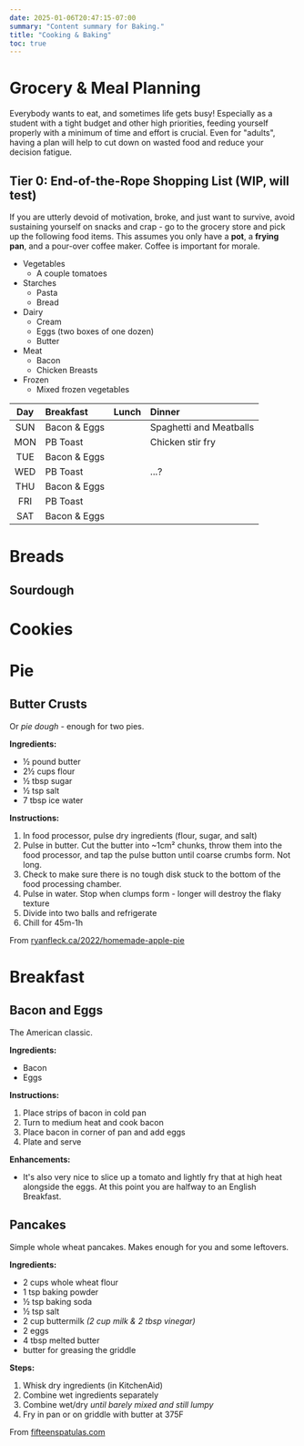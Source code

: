 ```yaml
---
date: 2025-01-06T20:47:15-07:00
summary: "Content summary for Baking."
title: "Cooking & Baking"
toc: true
---
```


<!-- M-x auto-fill-mode is your friend -->

# Grocery & Meal Planning

Everybody wants to eat, and sometimes life gets busy! Especially as a
student with a tight budget and other high priorities, feeding
yourself properly with a minimum of time and effort is crucial. Even
for "adults", having a plan will help to cut down on wasted food and
reduce your decision fatigue.

## Tier 0: End-of-the-Rope Shopping List (WIP, will test)

If you are utterly devoid of motivation, broke, and just want to
survive, avoid sustaining yourself on snacks and crap - go to the
grocery store and pick up the following food items. This assumes you
only have a **pot**, a **frying pan**, and a pour-over coffee maker.
Coffee is important for morale.

- Vegetables
  - A couple tomatoes
- Starches
  - Pasta
  - Bread
- Dairy
  - Cream
  - Eggs (two boxes of one dozen)
  - Butter
- Meat
  - Bacon
  - Chicken Breasts
- Frozen
  - Mixed frozen vegetables

| Day | Breakfast    | Lunch | Dinner                  |
|:---:|:-------------|:------|:------------------------|
| SUN | Bacon & Eggs |       | Spaghetti and Meatballs |
| MON | PB Toast     |       | Chicken stir fry        |
| TUE | Bacon & Eggs |       |                         |
| WED | PB Toast     |       | ...?                    |
| THU | Bacon & Eggs |       |                         |
| FRI | PB Toast     |       |                         |
| SAT | Bacon & Eggs |       |                         |



# Breads

## Sourdough

# Cookies

# Pie

## Butter Crusts

Or *pie dough* - enough for two pies.

**Ingredients:**

- ½ pound butter
- 2½ cups flour
- ½ tbsp sugar
- ½ tsp salt
- 7 tbsp ice water

**Instructions:**

1. In food processor, pulse dry ingredients (flour, sugar, and salt)
2. Pulse in butter. Cut the butter into ~1cm² chunks, throw them into the food processor, and tap the pulse button until coarse crumbs form. Not long. 
3. Check to make sure there is no tough disk stuck to the bottom of the food processing chamber.
3. Pulse in water. Stop when clumps form - longer will destroy the flaky texture
4. Divide into two balls and refrigerate
5. Chill for 45m-1h

From [ryanfleck.ca/2022/homemade-apple-pie](https://ryanfleck.ca/2022/homemade-apple-pie/)

# Breakfast

## Bacon and Eggs

The American classic.

**Ingredients:**

- Bacon
- Eggs

**Instructions:**

1. Place strips of bacon in cold pan
2. Turn to medium heat and cook bacon
3. Place bacon in corner of pan and add eggs
4. Plate and serve

**Enhancements:**

- It's also very nice to slice up a tomato and lightly fry that at
  high heat alongside the eggs. At this point you are halfway to an
  English Breakfast.

## Pancakes

Simple whole wheat pancakes. Makes enough for you and some leftovers.

**Ingredients:**

- 2 cups whole wheat flour
- 1 tsp baking powder
- ½ tsp baking soda
- ½ tsp salt
- 2 cup buttermilk *(2 cup milk & 2 tbsp vinegar)*
- 2 eggs
- 4 tbsp melted butter
- butter for greasing the griddle

**Steps:**

1. Whisk dry ingredients (in KitchenAid)
2. Combine wet ingredients separately
3. Combine wet/dry *until barely mixed and still lumpy*
4. Fry in pan or on griddle with butter at 375F

From [fifteenspatulas.com](https://www.fifteenspatulas.com/whole-wheat-pancakes/)

